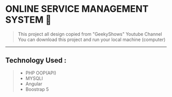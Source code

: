 # ONLINE SERVICE MANAGEMENT SYSTEM 🥇
> This project all design copied from "GeekyShows" Youtube Channel  
> You can download this project and run your local machine (computer)
<hr>

<!-- # <a href="https://dontknew.github.io/food-delivery" target="blank"> checkout Demo </a>

## Project Features :
### Public User Features :
| Public user can order food & add to cart food items|
| ------------- |

| Cart System  |
| ------------- |

| Public user can track order status  |
| ------------- |

| Public user can give feedback or contact to administrator  |
| ------------- |

### Admin Features :

| Admin can add another admin/member for manage website |
| ------------- |

| Cart System  |
| ------------- |

| Public user can track order status  |
| ------------- |

| Public user can give feedback or contact to administrator  |
| ------------- |

|  Admin can check food order details & manage the food until delivery to customer  |
| ------------- |

|  Admin can update  contents and theme of webpage   |
| ------------- |

|  Admin can change their profile information   |
| ------------- | -->



## Technology Used :
> * PHP OOP(API)
> * MYSQLI
> * Angular
> * Boostrap 5
